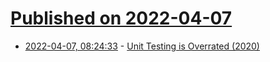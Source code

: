 # [Published on 2022-04-07](index.md)

* [2022-04-07, 08:24:33](https://news.ycombinator.com/item?id=30942020) - [Unit Testing is Overrated (2020)](https://tyrrrz.me/blog/unit-testing-is-overrated/)
